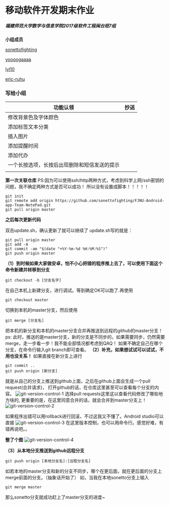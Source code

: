 # 移动软件开发期末作业

##### 福建师范大学数学与信息学院2017级软件工程闽台班7组

**小组成员**

[sonettofighting](https://github.com/sonettofighting/)

[yoooogaaaa](https://github.com/yoooogaaaa/)

[lyl10](https://github.com/lyl10/)

[eric-ruhu](https://github.com/eric-ruhu)

### 写给小组

| 功能认领                                     | **抄送** |
| -------------------------------------------- | -------- |
| 修改背景色及字体颜色                         |          |
| 添加标签文本分类                             |          |
| 插入图片                                     |          |
| 添加提醒时间                                 |          |
| 添加代办                                     |          |
| 一个长按选项，长按后出现删除和短信发送的提示 |          |
|                                              |          |

**第一次关联仓库**
PS:因为可以使用ssh/http两种方式，考虑到科学上网/ssh密钥的问题，我不确定两种方式是否可以成功！
所以没有设置成脚本！！！！！

```shell
git init
git remote add origin https://github.com/sonettofighting/FJNU-Android-app-Team-NotePad.git
git pull origin master
```

**之后每次更新代码**

双击update.sh，确认更新了就可以继续了
update.sh写的就是：
```shell
git pull origin master
git add -A
git commit -am "$(date "+%Y-%m-%d %H:%M:%S")"
git push origin master
```

**（1）到时候如果大家做安卓，怕不小心把错的程序推上去了，可以使用下面这个命令新建并转移到分支**
```shell
git checkout -b [分支名字]
```

在自己本机上新建分支，进行调试。等到确定OK可以跑了.再使用
```shell
git checkout master
```

切换到本机的master分支，然后使用
```shell
git merge [分支名]
```

把本机的新分支和本机的master分支合并再推送到远程的github的master分支！
ps: 此时，推送的是master分支，新的分支是不同步的，如果需要同步，仍然需要merge，走一步看一步！我不能全部情况都考虑到QAQ！
    如果不确定自己在哪个分支，在命令行输入git branch即可查看。
**（2）补充，如果想试试可以试试，不用也没关系！**
如果直接在新分支上进行
```shell
git commit ..
git push origin [新分支]
```

就是从自己的分支上推送到github上面，之后在github上面会生成一个pull request(合并请求)，
打开github的话，在仓库这里甚至可以查看每个分支的内容。
![git-version-control-1](https://github.com/sonettofighting/FJNU-Android-app-Team-NotePad/blob/master/images/git-version-control-1.jpg)
选择pull requests这里这以查看代码修改了哪些地方啥的, 
更重要的是，在这里同意合并的话，就会合并到master分支上！
![git-version-control-2](https://github.com/sonettofighting/FJNU-Android-app-Team-NotePad/blob/master/images/git-version-control-2.jpg)


如果程序出错可以用rollback进行回滚，不过这我又不懂了。Android studio可以直接
![git-version-control-3](https://github.com/sonettofighting/FJNU-Android-app-Team-NotePad/blob/master/images/git-version-control-3.jpg)
在这里版本控制，也可以用命令行。感觉好难，有错再说吧。。

**整了个图**
![git-version-control-4](https://github.com/sonettofighting/FJNU-Android-app-Team-NotePad/blob/master/images/git-version-control-4.jpg)

**（3）从本地分支推送到github远程分支**
```shell
git push origin [本地分支名]:[远程分支名]
```

如若本地的master分支和新的分支不同步，哪个在更后面，就在更后面的分支上merge前面的分支。（抽象话开始了）
如，当我在本地sonetto分支上输入
```shell
git merge master
```

那么sonetto分支就成功赶上了master分支的进度~
